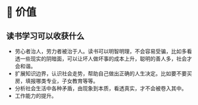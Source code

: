 # 💖 价值

## 读书学习可以收获什么

* 劳心者治人，劳力者被治于人。读书可以明智明理，不会容易受骗，比如多看透一些现实的阴暗面，可以让坏人做坏事的成本上升，聪明的善人多，社会才会和谐。
* 扩展知识边界，认识社会走势，帮助自己做出正确的人生决定。比如要不要买房，填报哪类专业，子女教育等等。
* 分析社会生活中各种矛盾，由现象到本质，看透真实，才不会被卷入其中。
* 工作能力的提升。

